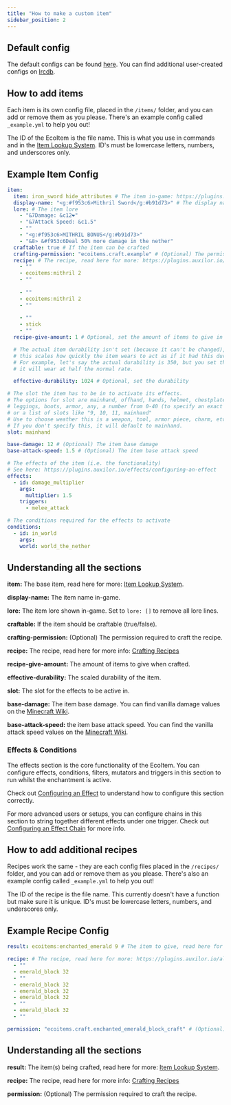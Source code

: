 ```yaml
---
title: "How to make a custom item"
sidebar_position: 2
---
```


## Default config
The default configs can be found [here](https://github.com/Auxilor/EcoItems/blob/master/eco-core/core-plugin/src/main/resources/items/).
You can find additional user-created configs on [lrcdb](https://lrcdb.auxilor.io/).

## How to add items
Each item is its own config file, placed in the `/items/` folder, and you can add or remove them as you please. There's an example config called `_example.yml` to help you out!

The ID of the EcoItem is the file name. This is what you use in commands and in the [Item Lookup System](https://plugins.auxilor.io/all-plugins/the-item-lookup-system).
ID's must be lowercase letters, numbers, and underscores only.

## Example Item Config

```yaml
item:
  item: iron_sword hide_attributes # The item in-game: https://plugins.auxilor.io/all-plugins/the-item-lookup-system
  display-name: "<g:#f953c6>Mithril Sword</g:#b91d73>" # The display name of the item
  lore: # The item lore
    - "&7Damage: &c12❤"
    - "&7Attack Speed: &c1.5"
    - ""
    - "<g:#f953c6>MITHRIL BONUS</g:#b91d73>"
    - "&8» &#f953c6Deal 50% more damage in the nether"
  craftable: true # If the item can be crafted
  crafting-permission: "ecoitems.craft.example" # (Optional) The permission required to craft this recipe.
  recipe: # The recipe, read here for more: https://plugins.auxilor.io/all-plugins/the-item-lookup-system#crafting-recipes
    - ""
    - ecoitems:mithril 2
    - ""
     
    - ""
    - ecoitems:mithril 2
    - ""
     
    - ""
    - stick
    - ""
  recipe-give-amount: 1 # Optional, set the amount of items to give in the recipe

  # The actual item durability isn't set (because it can't be changed), but instead
  # this scales how quickly the item wears to act as if it had this durability.
  # For example, let's say the actual durability is 350, but you set this to 700,
  # it will wear at half the normal rate.

  effective-durability: 1024 # Optional, set the durability

# The slot the item has to be in to activate its effects.
# The options for slot are mainhand, offhand, hands, helmet, chestplate,
# leggings, boots, armor, any, a number from 0-40 (to specify an exact slot),
# or a list of slots like "9, 10, 11, mainhand"
# Use to choose weather this is a weapon, tool, armor piece, charm, etc.
# If you don't specify this, it will default to mainhand.
slot: mainhand

base-damage: 12 # (Optional) The item base damage
base-attack-speed: 1.5 # (Optional) The item base attack speed

# The effects of the item (i.e. the functionality)
# See here: https://plugins.auxilor.io/effects/configuring-an-effect
effects:
  - id: damage_multiplier
    args:
      multiplier: 1.5
    triggers:
      - melee_attack

# The conditions required for the effects to activate
conditions:
  - id: in_world
    args:
    world: world_the_nether
```

## Understanding all the sections

**item:** The base item, read here for more: [Item Lookup System](https://plugins.auxilor.io/all-plugins/the-item-lookup-system).

**display-name:** The item name in-game.

**lore:** The item lore shown in-game. Set to `lore: []` to remove all lore lines.

**craftable:** If the item should be craftable (true/false).

**crafting-permission:** (Optional) The permission required to craft the recipe.

**recipe:** The recipe, read here for more info: [Crafting Recipes](https://plugins.auxilor.io/all-plugins/the-item-lookup-system#crafting-recipes)

**recipe-give-amount:** The amount of items to give when crafted.

**effective-durability:** The scaled durability of the item.

**slot:** The slot for the effects to be active in.

**base-damage:** The item base damage. You can find vanilla damage values on the [Minecraft Wiki](https://minecraft.wiki/w/Damage#Dealing_damage).

**base-attack-speed:** the item base attack speed. You can find the vanilla attack speed values on the [Minecraft Wiki](https://minecraft.wiki/w/Damage#Dealing_damage).

### Effects & Conditions

The effects section is the core functionality of the EcoItem. You can configure effects, conditions, filters, mutators and triggers in this section to run whilst the enchantment is active.

Check out [Configuring an Effect](https://plugins.auxilor.io/effects/configuring-an-effect) to understand how to configure this section correctly.

For more advanced users or setups, you can configure chains in this section to string together different effects under one trigger. Check out [Configuring an Effect Chain](https://plugins.auxilor.io/effects/configuring-a-chain) for more info.


## How to add additional recipes
Recipes work the same - they are each config files placed in the `/recipes/` folder, and you can add or remove them as you please. There's also an example config called `_example.yml` to help you out!

The ID of the recipe is the file name. This currently doesn't have a function but make sure it is unique.
ID's must be lowercase letters, numbers, and underscores only.

## Example Recipe Config
```yaml
result: ecoitems:enchanted_emerald 9 # The item to give, read here for more: https://plugins.auxilor.io/all-plugins/the-item-lookup-system

recipe: # The recipe, read here for more: https://plugins.auxilor.io/all-plugins/the-item-lookup-system#crafting-recipes
  - ""
  - emerald_block 32
  - ""
  - emerald_block 32
  - emerald_block 32
  - emerald_block 32
  - ""
  - emerald_block 32
  - ""

permission: "ecoitems.craft.enchanted_emerald_block_craft" # (Optional) The permission required to craft this recipe.
```

## Understanding all the sections

**result:** The item(s) being crafted, read here for more: [Item Lookup System](https://plugins.auxilor.io/all-plugins/the-item-lookup-system).

**recipe:** The recipe, read here for more info: [Crafting Recipes](https://plugins.auxilor.io/all-plugins/the-item-lookup-system#crafting-recipes)

**permission:** (Optional) The permission required to craft the recipe.


